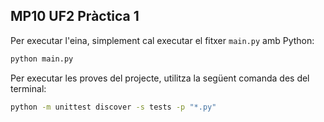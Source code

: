## MP10 UF2 Pràctica 1 

Per executar l'eina, simplement cal executar el fitxer `main.py` amb Python:

```bash
python main.py
```

Per executar les proves del projecte, utilitza la següent comanda des del terminal:

```bash
python -m unittest discover -s tests -p "*.py"
```
